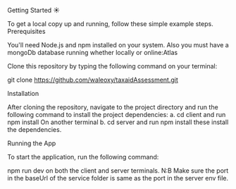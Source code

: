Getting Started ☀️

To get a local copy up and running, follow these simple example steps.
Prerequisites

You'll need Node.js and npm installed on your system. Also you must have a mongoDb database running whether locally or online:Atlas

Clone this repository by typing the following command on your terminal:

git clone  https://github.com/waleoxy/taxaidAssessment.git

Installation

After cloning the repository, navigate to the project directory and run the following command to install the project dependencies:
  a. cd client and run npm install
On another terminal
  b. cd server and run npm install
these install the dependencies.

Running the App

To start the application, run the following command:

npm run dev on both the client and server terminals.
N:B Make sure the port in the baseUrl of the service folder is same as the port in the server env file.
